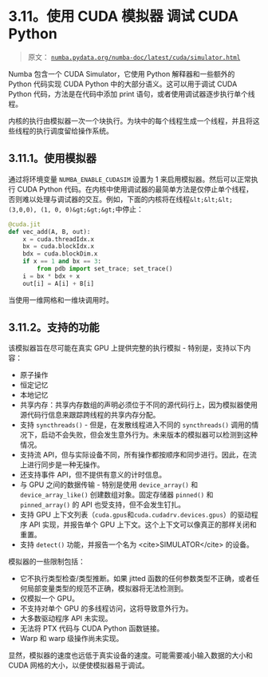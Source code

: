 # 3.11。使用 CUDA 模拟器  调试 CUDA Python

> 原文： [`numba.pydata.org/numba-doc/latest/cuda/simulator.html`](http://numba.pydata.org/numba-doc/latest/cuda/simulator.html)

Numba 包含一个 CUDA Simulator，它使用 Python 解释器和一些额外的 Python 代码实现 CUDA Python 中的大部分语义。这可以用于调试 CUDA Python 代码，方法是在代码中添加 print 语句，或者使用调试器逐步执行单个线程。

内核的执行由模拟器一次一个块执行。为块中的每个线程生成一个线程，并且将这些线程的执行调度留给操作系统。

## 3.11.1。使用模拟器

通过将环境变量 `NUMBA_ENABLE_CUDASIM` 设置为 1 来启用模拟器。然后可以正常执行 CUDA Python 代码。在内核中使用调试器的最简单方法是仅停止单个线程，否则难以处理与调试器的交互。例如，下面的内核将在线程`&lt;&lt;&lt;(3,0,0), (1, 0, 0)&gt;&gt;&gt;`中停止：

```py
@cuda.jit
def vec_add(A, B, out):
    x = cuda.threadIdx.x
    bx = cuda.blockIdx.x
    bdx = cuda.blockDim.x
    if x == 1 and bx == 3:
        from pdb import set_trace; set_trace()
    i = bx * bdx + x
    out[i] = A[i] + B[i]

```

当使用一维网格和一维块调用时。

## 3.11.2。支持的功能

该模拟器旨在尽可能在真实 GPU 上提供完整的执行模拟 - 特别是，支持以下内容：

*   原子操作
*   恒定记忆
*   本地记忆
*   共享内存：共享内存数组的声明必须位于不同的源代码行上，因为模拟器使用源代码行信息来跟踪跨线程的共享内存分配。
*   支持 `syncthreads()` - 但是，在发散线程进入不同的 `syncthreads()` 调用的情况下，启动不会失败，但会发生意外行为。未来版本的模拟器可以检测到这种情况。
*   支持流 API，但与实际设备不同，所有操作都按顺序和同步进行。因此，在流上进行同步是一种无操作。
*   还支持事件 API，但不提供有意义的计时信息。
*   与 GPU 之间的数据传输 - 特别是使用 `device_array()` 和 `device_array_like()` 创建数组对象。固定存储器 `pinned()` 和 `pinned_array()` 的 API 也受支持，但不会发生钉扎。
*   支持 GPU 上下文列表（`cuda.gpus`和`cuda.cudadrv.devices.gpus`）的驱动程序 API 实现，并报告单个 GPU 上下文。这个上下文可以像真正的那样关闭和重置。
*   支持 `detect()` 功能，并报告一个名为 &lt;cite&gt;SIMULATOR&lt;/cite&gt; 的设备。

模拟器的一些限制包括：

*   它不执行类型检查/类型推断。如果 jitted 函数的任何参数类型不正确，或者任何局部变量类型的规范不正确，模拟器将无法检测到。
*   仅模拟一个 GPU。
*   不支持对单个 GPU 的多线程访问，这将导致意外行为。
*   大多数驱动程序 API 未实现。
*   无法将 PTX 代码与 CUDA Python 函数链接。
*   Warp 和 warp 级操作尚未实现。

显然，模拟器的速度也远低于真实设备的速度。可能需要减小输入数据的大小和 CUDA 网格的大小，以便使模拟器易于调试。